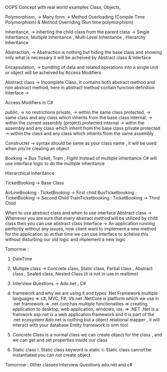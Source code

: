 OOPS Concept with real world examples
Class,
Objects,

Polymorphism, -> Many form -> Method Overloading (Compile Time Polymorphism) & Method Overriding (Run time polymorphism)


Inheritance, -> inherting the child class from the parent class -> Single Inhertiance, Multiple Inheritance , Multi Level Inheritance , Hierarchy Inheritance

Abstraction, -> Abstraction is nothing but hiding the base class and showing only what is necessary it will be acheived by Abstract class & Interface

Encapsulation, -> bundling of data and related operations into a single unit or object will be acheived by Access Modifiers

Abstract class -> Incomplete Class, It contains both abstract method and non abstract method, here in abstract method contain function definition
Interface ->



Access Modifiers in C#

public, -> no restrictions
private, -> within the same class 
protected, -> same class and any class which inherits from the base class
internal, -> within the current assembly (project)
protected internal -> withn the assembly and any class which inherit from the base class
private protected -> within the class and any class which inherits from the same assembly


Constructer -> syntax should be same as your class name , it will be used when you're creating an object



Booking -> Bus Ticket, Train , Flgiht
Instead of multiple inheritance C# will use interface logic to do the multiple inheritance

Hierarchical Inheritance

TicketBooking -> Base Class

AirLineBooking : TicketBooking -> First child
BusTicketbooking : TicketBooking -> Second Child 
TrainTicketbooking : TicketBooking -> Third Child

When to use abstract class and when to use interface
Abstract class -> Whenever you are sure that every abstract method will be utilized by child class then you can use abstract class
Interface -> An application running perfectly without any issues, now client want to implement a new method for the application so at that time we can use interface to acheive this 
without disturbing our old logic and implement a new logic



Tomorrow : 
1. DateTime 
2. Multiple class -> Concrete class, Static class, Partial class , Abstract class , Sealed class, Nested Class (it is not in use in realtime)
3. Interview Questions -> Ado.net , C# 
4. framework and why we are using it and types
.Net Framework
 multiple languages => c#, MVC, F#, Vb.net 
.NetCore is platform which we use in .net framework => .net core has multiple functionalites => creating application to desktop, web application, windows, ios, 
=> .NET 
.Net is a framwork
asp.net is a web application framework and it is part of the .net ecosystem
Ado.net is nothing but a object relational mapper , it will interact with your database
Entity framework is orm tool 


1. Concrete Class is a normal class we can create object for the class , and we can get and set properties inside our class
2. Static class
i. Static class keyword is static 
ii. Static class cannot be instantiated you can not create object 

Tomorrow :
Other classes
Interview Questions ado.net and c#

